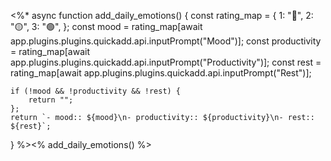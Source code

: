 <%*
async function add_daily_emotions() {
    const rating_map = {
        1: "🔴",
        2: "🟡",
        3: "🟢",
    };
    const mood = rating_map[await app.plugins.plugins.quickadd.api.inputPrompt("Mood")];
    const productivity = rating_map[await app.plugins.plugins.quickadd.api.inputPrompt("Productivity")];
    const rest = rating_map[await app.plugins.plugins.quickadd.api.inputPrompt("Rest")];
     
    if (!mood && !productivity && !rest) {
        return "";
    };
    return `- mood:: ${mood}\n- productivity:: ${productivity}\n- rest:: ${rest}`;
}
%><% add_daily_emotions() %>